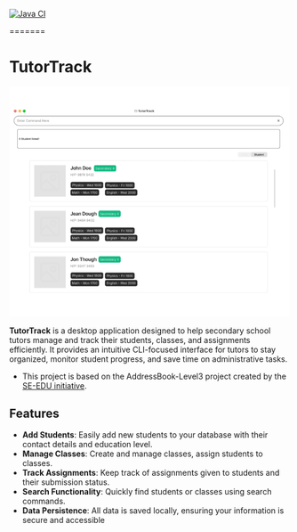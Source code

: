 [![Java CI](https://github.com/AY2526S1-CS2103T-F14b-3/tp/actions/workflows/gradle.yml/badge.svg)](https://github.com/AY2526S1-CS2103T-F14b-3/tp/actions/workflows/gradle.yml)

=======
# TutorTrack
![Ui](docs/images/Ui.png)

**TutorTrack** is a desktop application designed to help secondary school tutors 
manage and track their students, classes, and assignments efficiently. 
It provides an intuitive CLI-focused interface for tutors to stay organized, 
monitor student progress, and save time on administrative tasks.

* This project is based on the AddressBook-Level3 project created by the [SE-EDU initiative](https://se-education.org).

## Features
- **Add Students**: Easily add new students to your database with their contact details and education level.
- **Manage Classes**: Create and manage classes, assign students to classes.
- **Track Assignments**: Keep track of assignments given to students and their submission status.
- **Search Functionality**: Quickly find students or classes using search commands.
- **Data Persistence**: All data is saved locally, ensuring your information is secure and accessible

